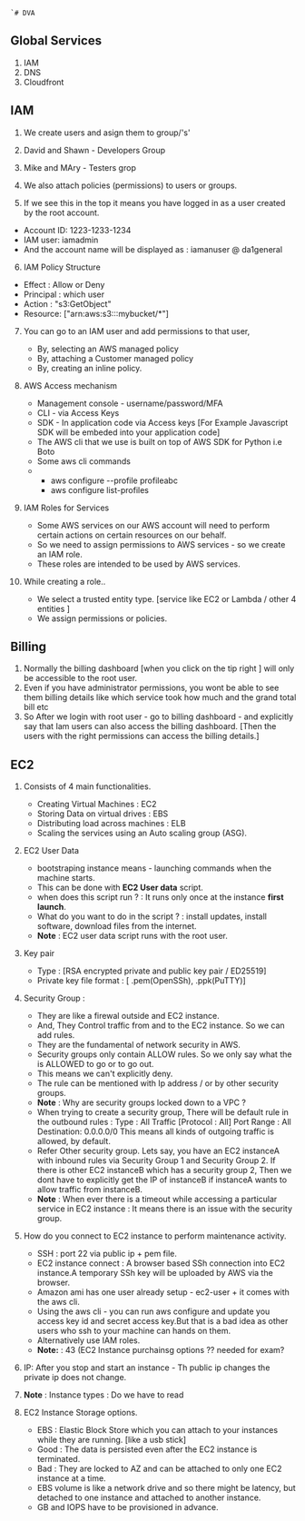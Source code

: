     `# DVA

## Global Services
1. IAM
2. DNS
3. Cloudfront

## IAM

1. We create users and asign them to group/'s'
2. David and Shawn - Developers Group
3. Mike and MAry - Testers grop

4. We also attach policies (permissions) to users or groups.
5. If we see this in the top it means you have logged in as a user created by the root account.
- Account ID: 1223-1233-1234
- IAM user: iamadmin
- And the account name will be displayed as : iamanuser @ da1general
6. IAM Policy Structure
  - Effect : Allow or Deny
  - Principal : which user
  - Action : "s3:GetObject"
  - Resource: ["arn:aws:s3:::mybucket/*"]
 
7. You can go to an IAM user and add permissions to that user,
   - By, selecting an AWS managed policy
   - By, attaching a Customer managed policy
   - By, creating an inline policy.

8. AWS Access mechanism
   - Management console - username/password/MFA
   - CLI - via  Access Keys
   - SDK - In application code via Access keys [For Example Javascript SDK will be embeded into your application code]
   - The AWS cli that we use is built on top of AWS SDK for Python i.e Boto
   - Some aws cli commands
   - - aws configure --profile profileabc
     - aws configure list-profiles
    
9. IAM Roles for Services
    - Some AWS services on our AWS account will need to perform certain actions on certain resources on our behalf.
    - So we need to assign permissions to AWS services - so we create an IAM role.
    - These roles are intended to be used by AWS services.
      
10. While creating a role..
    - We select a trusted entity type. [service like EC2 or Lambda / other 4 entities ]
    - We assign permissions or policies.

## Billing
1. Normally the billing dashboard [when you click on the tip right ] will only be accessible to the root user.
2. Even if you have administrator permissions, you wont be able to see them billing details like which service took how much and the grand total bill etc
3. So After we login with root user - go to billing dashboard - and explicitly say that Iam users can also access the billing dashboard. [Then the users with the right permissions can access the billing details.]

## EC2
1. Consists of 4 main functionalities.
   - Creating Virtual Machines : EC2
   - Storing Data on virtual drives : EBS
   - Distributing load across machines : ELB
   - Scaling the services using an Auto scaling group (ASG).
2. EC2 User Data
   - bootstraping instance means - launching commands when the machine starts.
   - This can be done with **EC2 User data** script.
   - when does this script run ? : It runs only once at the instance **first launch**.
   - What do you want to do in the script ? : install updates, install software, download files from the internet.
   - **Note** : EC2 user data script runs with the root user.
  
3. Key pair
   - Type : [RSA encrypted private and public key pair / ED25519]
   - Private key file format : [ .pem(OpenSSh), .ppk(PuTTY)]

4. Security Group : 
    - They are like a firewal outside and EC2 instance.
    - And, They Control traffic from and to the EC2 instance. So we can add rules.
    - They are the fundamental of network security in AWS.
    - Security groups only contain ALLOW rules. So we only say what the is ALLOWED to go or to go out.
    - This means we can't explicitly deny.
    - The rule can be mentioned with Ip address / or by other security groups.
    - **Note** : Why are security groups locked down to a VPC ?
    - When trying to create a security group, There will be default rule in the outbound rules : 
      Type : All Traffic [Protocol : All]
      Port Range : All
      Destination: 0.0.0.0/0
      This means all kinds of outgoing traffic is allowed, by default.
    - Refer Other security group.
      Lets say, you have an EC2 instanceA with inbound rules via Security Group 1 and Security Group 2.
      If there is other EC2 instanceB which has a security group 2, Then we dont have to explicitly get the IP of instanceB if instanceA wants to allow traffic from instanceB.
    - **Note** : When ever there is a timeout while accessing a particular service in EC2 instance : It means there is an issue with the security group.

5. How do you connect to EC2 instance to perform maintenance activity.
   - SSH : port 22 via public ip + pem file.
   - EC2 instance connect : A browser based SSh connection into EC2 instance.A temporary SSh key will be uploaded by AWS via the browser.
   - Amazon ami has one user already setup - ec2-user + it comes with the aws cli.
   - Using the aws cli - you can run aws configure and update you access key id and secret access key.But that is a bad idea as other users who ssh to your machine can hands on them.
   - Alternatively use IAM roles.
   - **Note:** : 43 (EC2 Instance purchainsg options ?? needed for exam?

6. IP: After you stop and start an instance -  Th public ip changes the private ip does not change.

7. **Note** : Instance types : Do we have to read

8. EC2 Instance Storage options.
   - EBS : Elastic Block Store which you can attach to your instances while they are running. [like a usb stick]
   - Good : The data is persisted even after the EC2 instance is terminated.
   - Bad : They are locked to AZ and can be attached to only one EC2 instance at a time.
   - EBS volume is like a network drive and so there might be latency, but detached to one instance and attached to another instance.
   - GB and IOPS have to be provisioned in advance.

